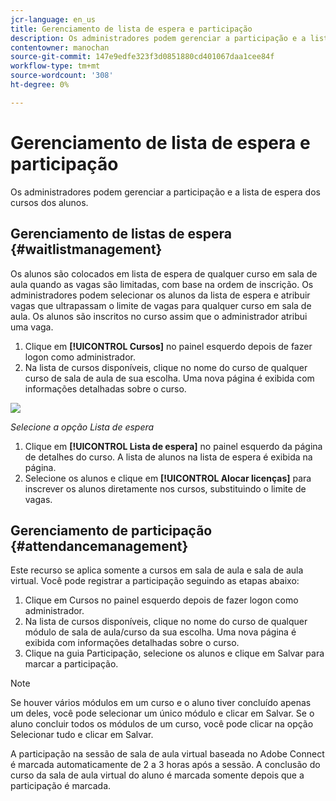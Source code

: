 ```yaml
---
jcr-language: en_us
title: Gerenciamento de lista de espera e participação
description: Os administradores podem gerenciar a participação e a lista de espera dos cursos dos alunos.
contentowner: manochan
source-git-commit: 147e9edfe323f3d0851880cd401067daa1cee84f
workflow-type: tm+mt
source-wordcount: '308'
ht-degree: 0%

---
```




# Gerenciamento de lista de espera e participação

Os administradores podem gerenciar a participação e a lista de espera dos cursos dos alunos.

## Gerenciamento de listas de espera {#waitlistmanagement}

Os alunos são colocados em lista de espera de qualquer curso em sala de aula quando as vagas são limitadas, com base na ordem de inscrição. Os administradores podem selecionar os alunos da lista de espera e atribuir vagas que ultrapassam o limite de vagas para qualquer curso em sala de aula. Os alunos são inscritos no curso assim que o administrador atribui uma vaga.

1. Clique em **[!UICONTROL Cursos]** no painel esquerdo depois de fazer logon como administrador.
1. Na lista de cursos disponíveis, clique no nome do curso de qualquer curso de sala de aula de sua escolha. Uma nova página é exibida com informações detalhadas sobre o curso.

![](assets/waitlist-and-attendance-mgmnt.png)

*Selecione a opção Lista de espera*

1. Clique em **[!UICONTROL Lista de espera]** no painel esquerdo da página de detalhes do curso. A lista de alunos na lista de espera é exibida na página.
1. Selecione os alunos e clique em **[!UICONTROL Alocar licenças]** para inscrever os alunos diretamente nos cursos, substituindo o limite de vagas.

## Gerenciamento de participação {#attendancemanagement}

Este recurso se aplica somente a cursos em sala de aula e sala de aula virtual. Você pode registrar a participação seguindo as etapas abaixo:

1. Clique em Cursos no painel esquerdo depois de fazer logon como administrador.
1. Na lista de cursos disponíveis, clique no nome do curso de qualquer módulo de sala de aula/curso da sua escolha. Uma nova página é exibida com informações detalhadas sobre o curso.
1. Clique na guia Participação, selecione os alunos e clique em Salvar para marcar a participação.

>[!NOTE]
>
>Se houver vários módulos em um curso e o aluno tiver concluído apenas um deles, você pode selecionar um único módulo e clicar em Salvar. Se o aluno concluir todos os módulos de um curso, você pode clicar na opção Selecionar tudo e clicar em Salvar.

A participação na sessão de sala de aula virtual baseada no Adobe Connect é marcada automaticamente de 2 a 3 horas após a sessão. A conclusão do curso da sala de aula virtual do aluno é marcada somente depois que a participação é marcada.
